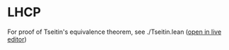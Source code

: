 # LHCP

For proof of Tseitin's equivalence theorem, see ./Tseitin.lean ([open in live editor](https://live.lean-lang.org/#url=https%3A%2F%2Fraw.githubusercontent.com%2Fxhalo32%2LHCP%2Frefs%2Fheads%2Fmain%2FTseitin.lean))